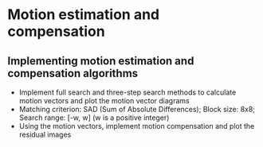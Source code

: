 # Motion estimation and compensation
## Implementing motion estimation and compensation algorithms
+ Implement full search and three-step search methods to calculate motion vectors and plot the motion vector diagrams
+ Matching criterion: SAD (Sum of Absolute Differences); Block size: 8x8; Search range: [-w, w] (w is a positive integer)
+ Using the motion vectors, implement motion compensation and plot the residual images
